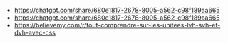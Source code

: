 * https://chatgpt.com/share/680e1817-2678-8005-a562-c98f189aa665
* https://chatgpt.com/share/680e1817-2678-8005-a562-c98f189aa665
* https://believemy.com/r/tout-comprendre-sur-les-unitees-lvh-svh-et-dvh-avec-css
